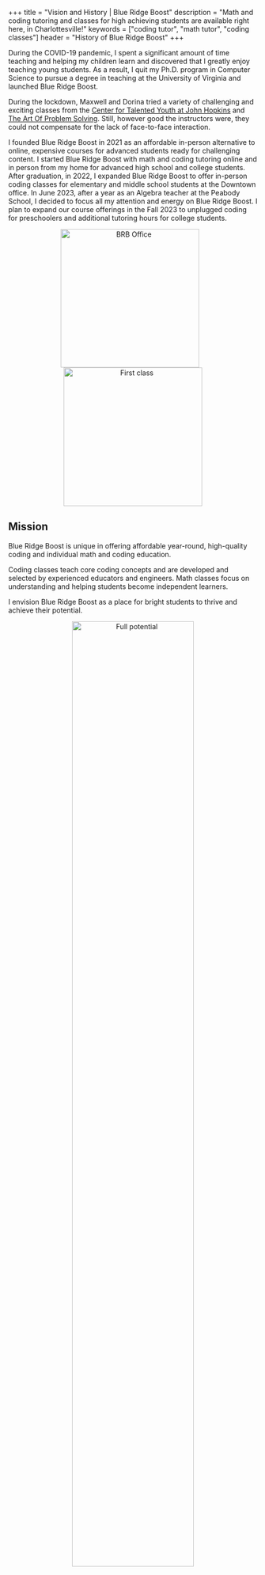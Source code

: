 +++
title = "Vision and History | Blue Ridge Boost"
description = "Math and coding tutoring and classes for high achieving students are available right here, in Charlottesville!"
keywords = ["coding tutor", "math tutor", "coding classes"]
header = "History of Blue Ridge Boost"
+++

<div class="container">

During the COVID-19 pandemic, I spent a significant amount of time teaching and helping my children learn and discovered that I greatly enjoy teaching young students. As a result, I quit my Ph.D. program in Computer Science to pursue a degree in teaching at the University of Virginia and launched Blue Ridge Boost. 

During the lockdown, Maxwell and Dorina tried a variety of challenging and exciting classes from the <a href="https://cty.jhu.edu/">Center for Talented Youth at John Hopkins</a> and <a href="https://artofproblemsolving.com/">The Art Of Problem Solving</a>. Still, however good the instructors were, they could not compensate for the lack of face-to-face interaction.

I founded Blue Ridge Boost in 2021 as an affordable in-person alternative to online, expensive courses for advanced students ready for challenging content. I started Blue Ridge Boost with math and coding tutoring online and in person from my home for advanced high school and college
students. After graduation, in 2022, I expanded Blue Ridge Boost to offer in-person coding
classes for elementary and middle school students at the Downtown
office. In June 2023, after a year as an Algebra teacher at the Peabody School, I decided to focus all my attention and energy on Blue Ridge Boost. I plan to expand our course offerings in the Fall 2023 to unplugged coding for preschoolers and additional tutoring hours for college students.

<center><img src="/images/openingbrb.webp" 
    srcset="/images/openingbrb.webp 2769w, /images/1280_openingbrb.webp 1280w, /images/640_openingbrb.webp 640w, /images/320_openingbrb.webp 320w"
    sizes="335px"
    align="center" 
    height="280px" 
    alt="BRB Office"> &nbsp;&nbsp;
<img src="/images/firstclass.webp" 
    srcset="/images/firstclass.webp 3574w, /images/1280_firstclass.webp 1280w, /images/640_firstclass.webp 640w, /images/320_firstclass.webp 320w"
    sizes="410px"
    align="center" 
    alt="First class" 
    height="280px">
</center>

## Mission

Blue Ridge Boost is unique in offering affordable year-round, high-quality coding and individual math and coding education.

Coding classes teach core coding concepts and are developed and
selected by experienced educators and engineers. Math classes
focus on understanding and helping students become independent
learners.

I envision Blue Ridge Boost as a place for bright students to thrive
and achieve their potential.

<center>
<img src="/images/fullpotential.webp" 
    srcset="/images/fullpotential.webp 3594w, /images/1280_fullpotential.webp 1280w, /images/640_fullpotential.webp 640w, /images/320_fullpotential.webp 320w"
    sizes="(min-width: 1200px) 798px, (min-width: 1000px) 658px, (min-width: 820px) 504px, calc(67.2vw - 34px)"
    alt="Full potential" 
    width="70%">
</center>

<p><br></br></p>

</div>
